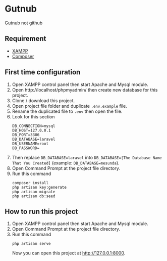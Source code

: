 # Gutnub

Gutnub not github

## Requirement
- [XAMPP](https://www.apachefriends.org/index.html)
- [Composer](https://getcomposer.org/download/)

## First time configuration
1. Open XAMPP control panel then start Apache and Mysql module.
2. Open http://localhost/phpmyadmin/ then create new database for this project.
3. Clone / download this project.
4. Open project file folder and duplicate `.env.example` file.
5. Rename the duplicated file to `.env` then open the file.
6. Look for this section
    ```
    DB_CONNECTION=mysql
    DB_HOST=127.0.0.1
    DB_PORT=3306
    DB_DATABASE=laravel
    DB_USERNAME=root
    DB_PASSWORD=
    ```
7. Then replace `DB_DATABASE=laravel` into `DB_DATABASE=[The Database Name That You Created]` (example: `DB_DATABASE=mesunda`).
8. Open Command Prompt at the project file directory.
9. Run this command
    ```
    composer install
    php artisan key:generate
    php artisan migrate
    php artisan db:seed
    ```

## How to run this project
1. Open XAMPP control panel then start Apache and Mysql module.
2. Open Command Prompt at the project file directory.
3. Run this command
    ```
    php artisan serve
    ```
    Now you can open this project at http://127.0.0.1:8000.
